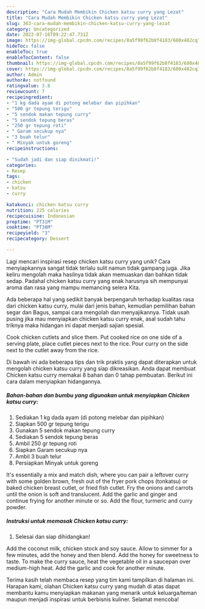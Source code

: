 ```yaml
---
description: "Cara Mudah Membikin Chicken katsu curry yang Lezat"
title: "Cara Mudah Membikin Chicken katsu curry yang Lezat"
slug: 363-cara-mudah-membikin-chicken-katsu-curry-yang-lezat
category: Uncategorized
date: 2022-07-16T09:22:47.731Z
image: https://img-global.cpcdn.com/recipes/8a5f99f62b8f4183/680x482cq70/chicken-katsu-curry-foto-resep-utama.jpg
hideToc: false
enableToc: true
enableTocContent: false
thumbnail: https://img-global.cpcdn.com/recipes/8a5f99f62b8f4183/680x482cq70/chicken-katsu-curry-foto-resep-utama.jpg
cover: https://img-global.cpcdn.com/recipes/8a5f99f62b8f4183/680x482cq70/chicken-katsu-curry-foto-resep-utama.jpg
author: Admin
authorAv: notfound
ratingvalue: 3.8
reviewcount: 7
recipeingredient:
- "1 kg dada ayam di potong melebar dan pipihkan"
- "500 gr tepung terigu"
- "5 sendok makan tepung curry"
- "5 sendok tepung beras"
- "250 gr tepung roti"
- " Garam secukup nya"
- "3 buah telur"
- " Minyak untuk goreng"
recipeinstructions:

- "Sudah jadi dan siap dinikmati!"
categories:
- Resep
tags:
- chicken
- katsu
- curry

katakunci: chicken katsu curry 
nutrition: 225 calories
recipecuisine: Indonesian
preptime: "PT31M"
cooktime: "PT38M"
recipeyield: "3"
recipecategory: Dessert

---
```





Lagi mencari inspirasi resep chicken katsu curry yang unik? Cara menyiapkannya sangat tidak terlalu sulit namun tidak gampang juga. Jika keliru mengolah maka hasilnya tidak akan memuaskan dan bahkan tidak sedap. Padahal chicken katsu curry yang enak harusnya sih mempunyai aroma dan rasa yang mampu memancing selera Kita.





Ada beberapa hal yang sedikit banyak berpengaruh terhadap kualitas rasa dari chicken katsu curry, mulai dari jenis bahan, kemudian pemilihan bahan segar dan Bagus, sampai cara mengolah dan menyajikannya. Tidak usah pusing jika mau menyiapkan chicken katsu curry enak,      asal sudah tahu triknya maka hidangan ini dapat menjadi sajian spesial.














Cook chicken cutlets and slice them. Put cooked rice on one side of a serving plate, place cutlet pieces next to the rice. Pour curry on the side next to the cutlet away from the rice.






Di bawah ini ada beberapa tips dan trik praktis yang dapat diterapkan untuk mengolah chicken katsu curry yang siap dikreasikan. Anda dapat membuat Chicken katsu curry memakai 8 bahan dan 0 tahap pembuatan. Berikut ini cara dalam menyiapkan hidangannya.

<!--inarticleads1-->

##### Bahan-bahan dan bumbu yang digunakan untuk menyiapkan Chicken katsu curry:

1. Sediakan 1 kg dada ayam (di potong melebar dan pipihkan)
1. Siapkan 500 gr tepung terigu
1. Gunakan 5 sendok makan tepung curry
1. Sediakan 5 sendok tepung beras
1. Ambil 250 gr tepung roti
1. Siapkan  Garam secukup nya
1. Ambil 3 buah telur
1. Persiapkan  Minyak untuk goreng


It&#39;s essentially a mix and match dish, where you can pair a leftover curry with some golden brown, fresh out of the fryer pork chops (tonkatsu) or baked chicken breast cutlet, or fried fish cutlet. Fry the onions and carrots until the onion is soft and translucent. Add the garlic and ginger and continue frying for another minute or so. Add the flour, turmeric and curry powder. 

<!--inarticleads2-->

##### Instruksi untuk memasak Chicken katsu curry:


1. Selesai dan siap dihidangkan!

Add the coconut milk, chicken stock and soy sauce. Allow to simmer for a few minutes, add the honey and then blend. Add the honey for sweetness to taste. To make the curry sauce, heat the vegetable oil in a saucepan over medium-high heat. Add the garlic and cook for another minute. 

Terima kasih telah membaca resep yang tim kami tampilkan di halaman ini. Harapan kami, olahan Chicken katsu curry yang mudah di atas dapat membantu kamu menyiapkan makanan yang menarik untuk keluarga/teman maupun menjadi inspirasi untuk berbisnis kuliner. Selamat mencoba!
